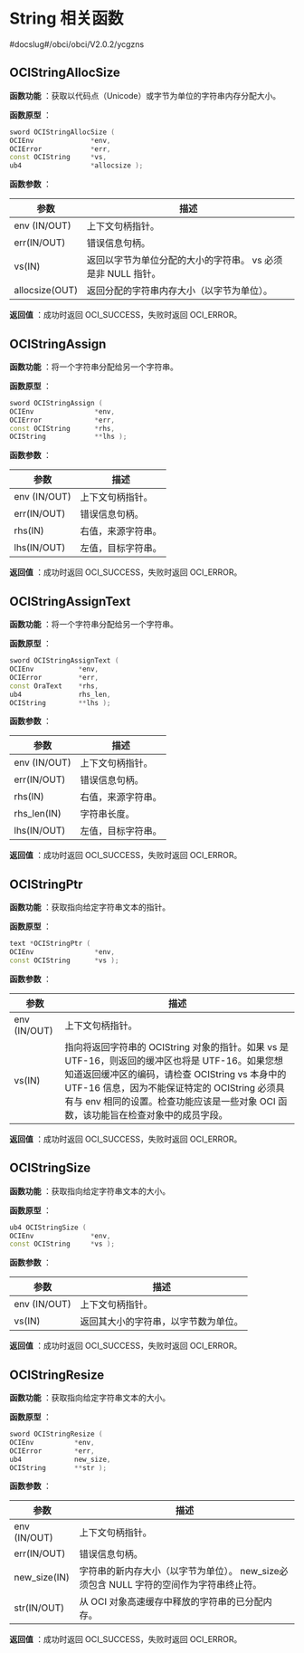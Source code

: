 # String 相关函数

#docslug#/obci/obci/V2.0.2/ycgzns

## OCIStringAllocSize

**函数功能** ：获取以代码点（Unicode）或字节为单位的字符串内存分配大小。

**函数原型** ：

```C++
sword OCIStringAllocSize ( 
OCIEnv              *env,
OCIError            *err,
const OCIString     *vs,
ub4                 *allocsize );
```

**函数参数** ：

|       参数       |                 描述                  |
|----------------|-------------------------------------|
| env (IN/OUT)   | 上下文句柄指针。                            |
| err(IN/OUT)    | 错误信息句柄。                             |
| vs(IN)         | 返回以字节为单位分配的大小的字符串。 vs 必须是非 NULL 指针。 |
| allocsize(OUT) | 返回分配的字符串内存大小（以字节为单位）。               |

**返回值** ：成功时返回 OCI_SUCCESS，失败时返回 OCI_ERROR。

## OCIStringAssign

**函数功能** ：将一个字符串分配给另一个字符串。

**函数原型** ：

```C++
sword OCIStringAssign ( 
OCIEnv               *env,
OCIError             *err,
const OCIString      *rhs,
OCIString            **lhs );
```

**函数参数** ：

|    **参数**    |  **描述**   |
|--------------|-----------|
| env (IN/OUT) | 上下文句柄指针。  |
| err(IN/OUT)  | 错误信息句柄。   |
| rhs(IN)      | 右值，来源字符串。 |
| lhs(IN/OUT)  | 左值，目标字符串。 |

**返回值** ：成功时返回 OCI_SUCCESS，失败时返回 OCI_ERROR。

## OCIStringAssignText

**函数功能** ：将一个字符串分配给另一个字符串。

**函数原型** ：

```C++
sword OCIStringAssignText ( 
OCIEnv           *env,
OCIError         *err,
const OraText    *rhs,
ub4              rhs_len,
OCIString        **lhs );
```

**函数参数** ：

|    **参数**    |  **描述**   |
|--------------|-----------|
| env (IN/OUT) | 上下文句柄指针。  |
| err(IN/OUT)  | 错误信息句柄。   |
| rhs(IN)      | 右值，来源字符串。 |
| rhs_len(IN)  | 字符串长度。    |
| lhs(IN/OUT)  | 左值，目标字符串。 |

**返回值** ：成功时返回 OCI_SUCCESS，失败时返回 OCI_ERROR。

## OCIStringPtr

**函数功能** ：获取指向给定字符串文本的指针。

**函数原型** ：

```C++
text *OCIStringPtr ( 
OCIEnv               *env,
const OCIString      *vs );
```

**函数参数** ：

|    **参数**    |                                                                                      **描述**                                                                                       |
|--------------|-----------------------------------------------------------------------------------------------------------------------------------------------------------------------------------|
| env (IN/OUT) | 上下文句柄指针。                                                                                                                                                                          |
| vs(IN)       | 指向将返回字符串的 OCIString 对象的指针。如果 vs 是 UTF-16，则返回的缓冲区也将是 UTF-16。如果您想知道返回缓冲区的编码，请检查 OCIString vs 本身中的 UTF-16 信息，因为不能保证特定的 OCIString 必须具有与 env 相同的设置。检查功能应该是一些对象 OCI 函数，该功能旨在检查对象中的成员字段。 |

**返回值** ：成功时返回 OCI_SUCCESS，失败时返回 OCI_ERROR。

## OCIStringSize

**函数功能** ：获取指向给定字符串文本的大小。

**函数原型** ：

```C++
ub4 OCIStringSize ( 
OCIEnv              *env,
const OCIString     *vs );
```

**函数参数** ：

|    **参数**    |       **描述**       |
|--------------|--------------------|
| env (IN/OUT) | 上下文句柄指针。           |
| vs(IN)       | 返回其大小的字符串，以字节数为单位。 |

**返回值** ：成功时返回 OCI_SUCCESS，失败时返回 OCI_ERROR。

## OCIStringResize

**函数功能** ：获取指向给定字符串文本的大小。

**函数原型** ：

```C++
sword OCIStringResize ( 
OCIEnv          *env,
OCIError        *err,
ub4             new_size,
OCIString       **str );
```

**函数参数** ：

|    **参数**    |                       **描述**                        |
|--------------|-----------------------------------------------------|
| env (IN/OUT) | 上下文句柄指针。                                            |
| err(IN/OUT)  | 错误信息句柄。                                             |
| new_size(IN) | 字符串的新内存大小（以字节为单位）。 new_size必须包含 NULL 字符的空间作为字符串终止符。 |
| str(IN/OUT)  | 从 OCI 对象高速缓存中释放的字符串的已分配内存。                          |

**返回值** ：成功时返回 OCI_SUCCESS，失败时返回 OCI_ERROR。
